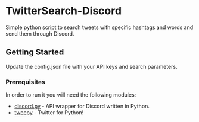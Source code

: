 # TwitterSearch-Discord

Simple python script to search tweets with specific hashtags and words and send them through Discord.

## Getting Started

Update the config.json file with your API keys and search parameters.

### Prerequisites

In order to run it you will need the following modules:
* [discord.py](https://github.com/Rapptz/discord.py) - API wrapper for Discord written in Python.
* [tweepy](https://github.com/tweepy/tweepy) - Twitter for Python!
